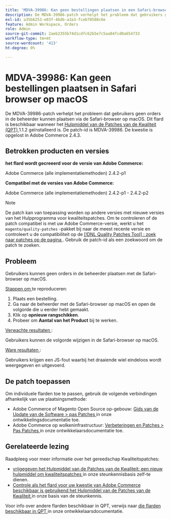 ```yaml
---
title: 'MDVA-39986: Kan geen bestellingen plaatsen in een Safari-browser in macOS'
description: De MDVA-39986-patch verhelpt het probleem dat gebruikers geen orders in de beheerder kunnen plaatsen via de Safari-browser op macOS. Deze patch is beschikbaar wanneer [Quality Patches Tool (QPT)] (https://experienceleague.adobe.com/en/docs/commerce-operations/upgrade-guide/patches/overview) 1.1.2 is geïnstalleerd. De patch-id is MDVA-39986. De kwestie is opgelost in Adobe Commerce 2.4.3.
exl-id: a35b6253-e03f-4bdb-a3a3-fceb70588c6e
feature: Admin Workspace, Orders
role: Admin
source-git-commit: 2aeb2355b74d1cdfc62b5e7c5aa04fcd0a654733
workflow-type: tm+mt
source-wordcount: '413'
ht-degree: 0%

---
```


# MDVA-39986: Kan geen bestellingen plaatsen in Safari browser op macOS

De MDVA-39986-patch verhelpt het probleem dat gebruikers geen orders in de beheerder kunnen plaatsen via de Safari-browser op macOS. Dit flard is beschikbaar wanneer het [ Hulpmiddel van de Patches van de Kwaliteit (QPT) ](https://experienceleague.adobe.com/en/docs/commerce-operations/upgrade-guide/patches/overview) 1.1.2 geïnstalleerd is. De patch-id is MDVA-39986. De kwestie is opgelost in Adobe Commerce 2.4.3.

## Betrokken producten en versies

**het flard wordt gecreeerd voor de versie van Adobe Commerce:**

Adobe Commerce (alle implementatiemethoden) 2.4.2-p1

**Compatibel met de versies van Adobe Commerce:**

Adobe Commerce (alle implementatiemethoden) 2.4.2-p1 - 2.4.2-p2

>[!NOTE]
>
>De patch kan van toepassing worden op andere versies met nieuwe versies van het Hulpprogramma voor kwaliteitspatches. Om te controleren of de patch compatibel is met uw Adobe Commerce-versie, werkt u het `magento/quality-patches` -pakket bij naar de meest recente versie en controleert u de compatibiliteit op de [[!DNL Quality Patches Tool] : zoek naar patches op de pagina ](https://experienceleague.adobe.com/tools/commerce-quality-patches/index.html) . Gebruik de patch-id als een zoekwoord om de patch te zoeken.

## Probleem

Gebruikers kunnen geen orders in de beheerder plaatsen met de Safari-browser op macOS.

<u> Stappen om </u> te reproduceren:

1. Plaats een bestelling.
1. Ga naar de beheerder met de Safari-browser op macOS en open de volgorde die u eerder hebt gemaakt.
1. Klik op **opnieuw rangschikken**.
1. Probeer om **Aantal van het Product** bij te werken.

<u> Verwachte resultaten </u>:

Gebruikers kunnen de volgorde wijzigen in de Safari-browser op macOS.

<u> Ware resultaten </u>:

Gebruikers krijgen een JS-fout waarbij het draaiende wiel eindeloos wordt weergegeven en uitgevoerd.

## De patch toepassen

Om individuele flarden toe te passen, gebruik de volgende verbindingen afhankelijk van uw plaatsingsmethode:

* Adobe Commerce of Magento Open Source op-gebouw: [ Gids van de Update van de Software > pas Patches ](https://experienceleague.adobe.com/en/docs/commerce-operations/tools/quality-patches-tool/usage) in onze ontwikkelingsdocumentatie toe.
* Adobe Commerce op wolkeninfrastructuur: [ Verbeteringen en Patches > Pas Patches ](https://experienceleague.adobe.com/en/docs/commerce-cloud-service/user-guide/develop/upgrade/apply-patches) in onze ontwikkelaarsdocumentatie toe.

## Gerelateerde lezing

Raadpleeg voor meer informatie over het gereedschap Kwaliteitspatches:

* [ vrijgegeven het Hulpmiddel van de Patches van de Kwaliteit: een nieuw hulpmiddel om kwaliteitspatches ](/help/announcements/adobe-commerce-announcements/magento-quality-patches-released-new-tool-to-self-serve-quality-patches.md) in onze steunkennisbasis zelf-te dienen.
* [ Controle als het flard voor uw kwestie van Adobe Commerce beschikbaar is gebruikend het Hulpmiddel van de Patches van de Kwaliteit ](/help/support-tools/patches-available-in-qpt-tool/check-patch-for-magento-issue-with-magento-quality-patches.md) in onze basis van de steunkennis.

Voor info over andere flarden beschikbaar in QPT, verwijs naar [ die flarden beschikbaar in QPT ](https://experienceleague.adobe.com/tools/commerce-quality-patches/index.html) in onze ontwikkelaarsdocumentatie.
